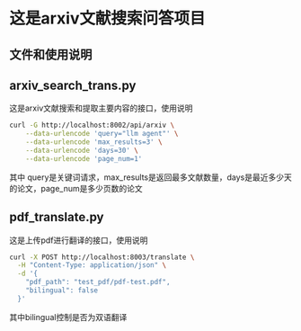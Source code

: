 # 这是arxiv文献搜索问答项目
## 文件和使用说明
## arxiv_search_trans.py
这是arxiv文献搜索和提取主要内容的接口，使用说明
```bash
curl -G http://localhost:8002/api/arxiv \
    --data-urlencode 'query="llm agent"' \
    --data-urlencode 'max_results=3' \
    --data-urlencode 'days=30' \
    --data-urlencode 'page_num=1'
```
其中 query是关键词请求，max_results是返回最多文献数量，days是最近多少天的论文，page_num是多少页数的论文


## pdf_translate.py
这是上传pdf进行翻译的接口，使用说明
```bash
curl -X POST http://localhost:8003/translate \
  -H "Content-Type: application/json" \
  -d '{
    "pdf_path": "test_pdf/pdf-test.pdf",
    "bilingual": false
  }'
```
其中bilingual控制是否为双语翻译
